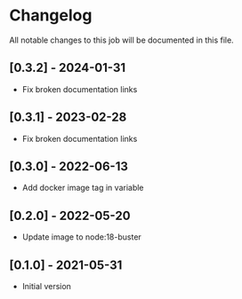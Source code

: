 # Changelog
All notable changes to this job will be documented in this file.

## [0.3.2] - 2024-01-31
* Fix broken documentation links

## [0.3.1] - 2023-02-28
* Fix broken documentation links

## [0.3.0] - 2022-06-13
* Add docker image tag in variable 

## [0.2.0] - 2022-05-20
* Update image to node:18-buster

## [0.1.0] - 2021-05-31
* Initial version